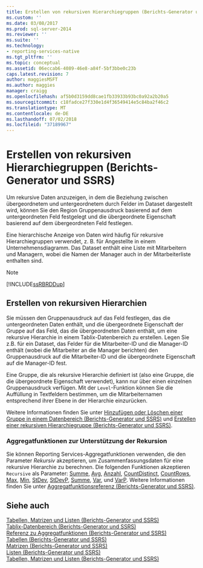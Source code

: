 ```yaml
---
title: Erstellen von rekursiven Hierarchiegruppen (Berichts-Generator und SSRS) | Microsoft-Dokumentation
ms.custom: ''
ms.date: 03/08/2017
ms.prod: sql-server-2014
ms.reviewer: ''
ms.suite: ''
ms.technology:
- reporting-services-native
ms.tgt_pltfrm: ''
ms.topic: conceptual
ms.assetid: 06eccab6-4089-46e8-a84f-5bf3bbe0c23b
caps.latest.revision: 7
author: maggiesMSFT
ms.author: maggies
manager: craigg
ms.openlocfilehash: af5b0d3159dd8cae1fb33933b93bc0a92a2b20a5
ms.sourcegitcommit: c18fadce27f330e1d4f36549414e5c84ba2f46c2
ms.translationtype: MT
ms.contentlocale: de-DE
ms.lasthandoff: 07/02/2018
ms.locfileid: "37189967"
---
```

# <a name="creating-recursive-hierarchy-groups-report-builder-and-ssrs"></a>Erstellen von rekursiven Hierarchiegruppen (Berichts-Generator und SSRS)
  Um rekursive Daten anzuzeigen, in dem die Beziehung zwischen übergeordnetem und untergeordnetem durch Felder im Dataset dargestellt wird, können Sie den Region Gruppenausdruck basierend auf dem untergeordneten Feld festgelegt und die übergeordnete Eigenschaft basierend auf dem übergeordneten Feld festlegen.  
  
 Eine hierarchische Anzeige von Daten wird häufig für rekursive Hierarchiegruppen verwendet, z. B. für Angestellte in einem Unternehmensdiagramm. Das Dataset enthält eine Liste mit Mitarbeitern und Managern, wobei die Namen der Manager auch in der Mitarbeiterliste enthalten sind.  
  
> [!NOTE]  
>  [!INCLUDE[ssRBRDDup](../../includes/ssrbrddup-md.md)]  
  
## <a name="creating-recursive-hierarchies"></a>Erstellen von rekursiven Hierarchien  
 Sie müssen den Gruppenausdruck auf das Feld festlegen, das die untergeordneten Daten enthält, und die übergeordnete Eigenschaft der Gruppe auf das Feld, das die übergeordneten Daten enthält, um eine rekursive Hierarchie in einem Tablix-Datenbereich zu erstellen. Legen Sie z.B. für ein Dataset, das Felder für die Mitarbeiter-ID und die Manager-ID enthält (wobei die Mitarbeiter an die Manager berichten) den Gruppenausdruck auf die Mitarbeiter-ID und die übergeordnete Eigenschaft auf die Manager-ID fest.  
  
 Eine Gruppe, die als rekursive Hierarchie definiert ist (also eine Gruppe, die die übergeordnete Eigenschaft verwendet), kann nur über einen einzelnen Gruppenausdruck verfügen. Mit der `Level`-Funktion können Sie die Auffüllung in Textfeldern bestimmen, um die Mitarbeiternamen entsprechend ihrer Ebene in der Hierarchie einzurücken.  
  
 Weitere Informationen finden Sie unter [Hinzufügen oder Löschen einer Gruppe in einem Datenbereich (Berichts-Generator und SSRS)](add-or-delete-a-group-in-a-data-region-report-builder-and-ssrs.md) und [Erstellen einer rekursiven Hierarchiegruppe (Berichts-Generator und SSRS)](create-a-recursive-hierarchy-group-report-builder-and-ssrs.md).  
  
### <a name="aggregate-functions-that-support-recursion"></a>Aggregatfunktionen zur Unterstützung der Rekursion  
 Sie können Reporting Services-Aggregatfunktionen verwenden, die den Parameter *Rekursiv* akzeptieren, um Zusammenfassungsdaten für eine rekursive Hierarchie zu berechnen. Die folgenden Funktionen akzeptieren `Recursive` als Parameter: [Summe](report-builder-functions-sum-function.md), [Avg](report-builder-functions-avg-function.md), [Anzahl](report-builder-functions-count-function.md), [CountDistinct](report-builder-functions-countdistinct-function.md), [ CountRows](report-builder-functions-countrows-function.md), [Max](report-builder-functions-max-function.md), [Min](report-builder-functions-min-function.md), [StDev](report-builder-functions-stdev-function.md), [StDevP](report-builder-functions-stdevp-function.md), [Summe](report-builder-functions-sum-function.md), [Var](report-builder-functions-var-function.md), und [VarP](report-builder-functions-varp-function.md). Weitere Informationen finden Sie unter [Aggregatfunktionsreferenz &#40;Berichts-Generator und SSRS&#41;](report-builder-functions-aggregate-functions-reference.md).  
  
## <a name="see-also"></a>Siehe auch  
 [Tabellen, Matrizen und Listen &#40;Berichts-Generator und SSRS&#41;](tables-matrices-and-lists-report-builder-and-ssrs.md)   
 [Tablix-Datenbereich &#40;Berichts-Generator und SSRS&#41;](../tablix-data-region-report-builder-and-ssrs.md)   
 [Referenz zu Aggregatfunktionen &#40;Berichts-Generator und SSRS&#41;](report-builder-functions-aggregate-functions-reference.md)   
 [Tabellen (Berichts-Generator und SSRS)](tables-report-builder-and-ssrs.md)   
 [Matrizen (Berichts-Generator und SSRS)](create-a-matrix-report-builder-and-ssrs.md)   
 [Listen (Berichts-Generator und SSRS)](create-invoices-and-forms-with-lists-report-builder-and-ssrs.md)   
 [Tabellen, Matrizen und Listen &#40;Berichts-Generator und SSRS&#41;](tables-matrices-and-lists-report-builder-and-ssrs.md)  
  
  
